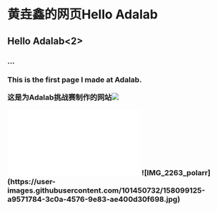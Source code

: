 <!DOCTYPE html>

<html lang="zh-CN">

<head>
    <meta charset="utf-8">
    <title>我的个人网站</title>
</head>

<body>
<h1>黄垚鑫的网页Hello Adalab</h1>
<h2>Hello Adalab<2>
    <h3>...<h3>
<p>This is the first page I made at Adalab.</p>
<p>
这是为Adalab挑战赛制作的网站<a href="https://hyx1234qweqw.github.io/"><img src="https://https://wx3.sinaimg.cn/large/006lPsm9ly1h04mgkqhuqj30vc1637cg.jpg">
</a>
</p>
<iframe src="//player.bilibili.com/player.html?aid=798694555&bvid=BV1ty4y1m7pZ&cid=282054957&page=1" scrolling="no" border="0" frameborder="no" framespacing="0" allowfullscreen="true"> </iframe>
![IMG_2263_polarr](https://user-images.githubusercontent.com/101450732/158099125-a9571784-3c0a-4576-9e83-ae400d30f698.jpg)
